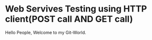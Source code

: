 # Web Servives Testing using HTTP client(POST call AND GET call)

Hello People, Welcome to my Git-World.
